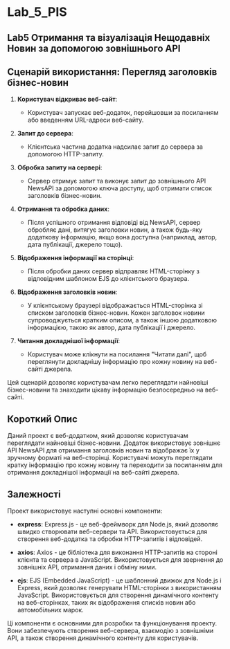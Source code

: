 # Lab_5_PIS
## Lab5 Отримання та візуалізація Нещодавніх Новин за допомогою зовнішнього API 
## Сценарій використання: Перегляд заголовків бізнес-новин

1. **Користувач відкриває веб-сайт**:
   - Користувач запускає веб-додаток, перейшовши за посиланням або введенням URL-адреси веб-сайту.

2. **Запит до сервера**:
   - Клієнтська частина додатка надсилає запит до сервера за допомогою HTTP-запиту.

3. **Обробка запиту на сервері**:
   - Сервер отримує запит та виконує запит до зовнішнього API NewsAPI за допомогою ключа доступу, щоб отримати список заголовків бізнес-новин.

4. **Отримання та обробка даних**:
   - Після успішного отримання відповіді від NewsAPI, сервер обробляє дані, витягує заголовки новин, а також будь-яку додаткову інформацію, якщо вона доступна (наприклад, автор, дата публікації, джерело тощо).

5. **Відображення інформації на сторінці**:
   - Після обробки даних сервер відправляє HTML-сторінку з відповідним шаблоном EJS до клієнтського браузера.

6. **Відображення заголовків новин**:
   - У клієнтському браузері відображається HTML-сторінка зі списком заголовків бізнес-новин. Кожен заголовок новини супроводжується кратким описом, а також іншою додатковою інформацією, такою як автор, дата публікації і джерело.

7. **Читання докладнішої інформації**:
   - Користувач може клікнути на посилання "Читати далі", щоб переглянути докладнішу інформацію про кожну новину на веб-сайті джерела.

Цей сценарій дозволяє користувачам легко переглядати найновіші бізнес-новини та знаходити цікаву інформацію безпосередньо на веб-сайті.
## Короткий Опис

Даний проект є веб-додатком, який дозволяє користувачам переглядати найновіші бізнес-новини. Додаток використовує зовнішнє API NewsAPI для отримання заголовків новин та відображає їх у зручному форматі на веб-сторінці. Користувачі можуть переглядати кратку інформацію про кожну новину та переходити за посиланням для отримання докладнішої інформації на веб-сайті джерела.
## Залежності

Проект використовує наступні основні компоненти:

- **express**: Express.js - це веб-фреймворк для Node.js, який дозволяє швидко створювати веб-сервери та API. Використовується для створення веб-додатка та обробки HTTP-запитів і відповідей.

- **axios**: Axios - це бібліотека для виконання HTTP-запитів на стороні клієнта та сервера в JavaScript. Використовується для звернення до зовнішніх API, отримання даних і обміну ними.

- **ejs**: EJS (Embedded JavaScript) - це шаблонний движок для Node.js і Express, який дозволяє генерувати HTML-сторінки з використанням JavaScript. Використовується для створення динамічного контенту на веб-сторінках, таких як відображення списків новин або автомобільних марок.

Ці компоненти є основними для розробки та функціонування проекту. Вони забезпечують створення веб-сервера, взаємодію з зовнішніми API, а також створення динамічного контенту для користувачів.
